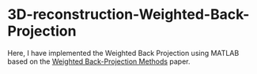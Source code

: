 # 3D-reconstruction-Weighted-Back-Projection

Here, I have implemented the Weighted Back Projection using MATLAB based on the [Weighted Back-Projection Methods](https://link.springer.com/chapter/10.1007/978-1-4757-2163-8_5) paper.
